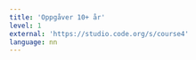 ```yaml
---
title: 'Oppgåver 10+ år'
level: 1
external: 'https://studio.code.org/s/course4'
language: nn
---
```

